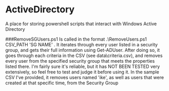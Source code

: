 # ActiveDirectory
A place for storing powershell scripts that interact with Windows Active Directory

###RemoveSGUsers.ps1
Is called in the format .\RemoveUsers.ps1 CSV_PATH 'SG NAME' . It iterates through every user listed in a security group, and gets their full information using Get-ADUser. After doing so, it goes through each criteria in the CSV (see data\criteria.csv), and removes every user from the specified security group that meets the properties listed there. I'm fairly sure it's reliable, but it has NOT BEEN TESTED very extensively, so feel free to test and judge it before using it. In the sample CSV I've provided, it removes users named 'ike', as well as users that were created at that specific time, from the Security Group
